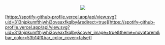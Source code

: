 <div align=center >
<img src="https://readme-typing-svg.herokuapp.com?font=Pacifico&size=25&color=AA1F06&center=true&lines=Hey%2C+I'm+Kenneth+Mathari.;Android+Engineer;.....and+a+pull+request+connoisseur."
/>
 
  </div>

[https://spotify-github-profile.vercel.app/api/view.svg?uid=313njpkumfthjwhi3oveaxfkqlby&redirect=true][https://spotify-github-profile.vercel.app/api/view.svg?uid=313njpkumfthjwhi3oveaxfkqlby&cover_image=true&theme=novatorem&bar_color=53b14f&bar_color_cover=false)]
